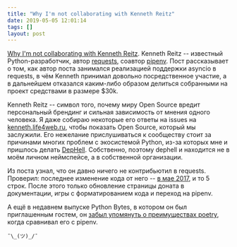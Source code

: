 ```yaml
---
title: "Why I'm not collaborating with Kenneth Reitz"
date: 2019-05-05 12:01:14
tags: []
layout: post
---
```


[Why I'm not collaborating with Kenneth Reitz](https://vorpus.org/blog/why-im-not-collaborating-with-kenneth-reitz/). Kenneth Reitz -- известный Python-разработчик, автор [requests](https://github.com/kennethreitz/requests), соавтор [pipenv](https://github.com/pypa/pipenv). Пост рассказывает о том, как автор поста занимался реализацией поддержки asyncio в requests, в чём Kenneth принимал довольно посредственное участие, а в дальнейшем отказался каким-либо образом делиться собранными на проект средствами в размере $30k.

Kenneth Reitz -- символ того, почему миру Open Source вредит персональный брендинг и сильная зависимость от мнения одного человека. Я даже собираю некоторые его ответы на issues на [kenneth.life4web.ru](https://kenneth.life4web.ru/), чтобы показать Open Source, который мы заслужили. Его нежелание прислушиваться к сообществу стоит за причинами многих проблем с экосистемой Python, из-за которых мне и пришлось делать [DepHell](https://github.com/dephell/dephell). Собственно, поэтому dephell и находится не в моём личном неймспейсе, а в собственной организации.

Из поста узнал, что он давно ничего не контрибьютил в requests. Проверил: последнее изменение кода от него -- [в мае 2017](https://github.com/kennethreitz/requests/commit/18c8924f142f0cc19764d4630f7a13449a23c14e/), и то 5 строк. После этого только обновление страницы доната в документации, игры с форматированием кода и переход на pipenv.

А ещё в недавнем выпуске Python Bytes, в котором он был приглашенным гостем, он [забыл упомянуть о преимуществах poetry](https://twitter.com/knowsuchagency/status/1120429792820641795), когда сравнивал его с pipenv.

```¯\_(ツ)_/¯```
